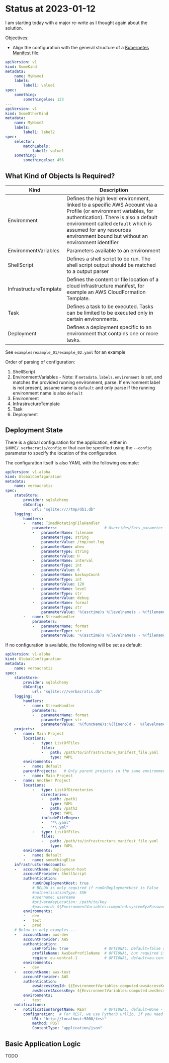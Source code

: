 # Status at 2023-01-12

I am starting today with a major re-write as I thought again about the solution.

Objectives:

* Align the configuration with the general structure of a [Kubernetes Manifest](https://kubernetes.io/docs/concepts/overview/working-with-objects/kubernetes-objects/) file:

```yaml
apiVersion: v1
kind: SomeKind
metadata:
    name: MyName1
    labels:
        label1: value1
spec:
    something:
        somethingelse: 123
---
apiVersion: v1
kind: SomeOtherKind
metadata:
    name: MyName2
    labels:
        label1: label2
spec:
    selector:
        matchLabels:
            label1: value1
    something:
        somethingelse: 456
```

## What Kind of Objects Is Required?

| Kind                      | Description                                                                                                                                                                                                                                                                        |
|---------------------------|------------------------------------------------------------------------------------------------------------------------------------------------------------------------------------------------------------------------------------------------------------------------------------|
| Environment               | Defines the high level environment, linked to a specific AWS Account via a Profile (or environment variables, for authentication). There is also a default environment called `default` which is assumed for any resources environment bound but without an environment identifier |
| EnvironmentVariables      | Parameters available to an environment                                                                                                                                                                                                                                             |
| ShellScript               | Defines a shell script to be run. The shell script output should be matched to a output parser                                                                                                                                                                                     |
| InfrastructureTemplate    | Defines the content or file location of a cloud infrastructure manifest, for example an AWS CloudFormation Template.                                                                                                                                                               |
| Task                      | Defines a task to be executed. Tasks can be limited to be executed only in certain environments.                                                                                                                                                                                   |
| Deployment                | Defines a deployment specific to an environment that contains one or more tasks.                                                                                                                                                                                                   |

See `examples/example_01/example_02.yaml` for an example

Order of parsing of configuration:

1. ShellScript
2. EnvironmentVariables - Note: if `metadata.labels.environment` is set, and matches the provided running environment, parse. If environment label is not present, assume name is `default` and only parse if the running environment name is also `default`
3. Environment 
4. InfrastructureTemplate
5. Task
6. Deployment

## Deployment State

There is a global configuration for the application, either in `$HOME/.verbacratis/config` or that can be specified using the `--config` parameter to specify the location of the configuration.

The configuration itself is also YAML with the following example:

```yaml
apiVersion: v1-alpha
kind: GlobalConfiguration
metadata:
    name: verbacratis
spec:
    stateStore:
        provider: sqlalchemy
        dbConfig:
            url: "sqlite:////tmp/db1.db"
    logging:
        handlers:
        -   name: TimedRotatingFileHandler
            parameters:                     # Overrides/Sets parameter values for the handler
            -   parameterName: filename
                parameterType: string
                parameterValue: /tmp/out.log
            -   parameterName: when
                parameterType: string
                parameterValue: H
            -   parameterName: interval
                parameterType: int
                parameterValue: 6
            -   parameterName: backupCount
                parameterType: int
                parameterValue: 120
            -   parameterName: level
                parameterType: str
                parameterValue: debug
            -   parameterName: format
                parameterType: str
                parameterValue: '%(asctime)s %(levelname)s - %(filename)s %(funcName)s:%(lineno)d - %(message)s'
        -   name: StreamHandler
            parameters:
            -   parameterName: format
                parameterType: str
                parameterValue: '%(asctime)s %(levelname)s - %(filename)s %(funcName)s:%(lineno)d - %(message)s'

```

If no configuration is available, the following will be set as default:

```yaml
apiVersion: v1-alpha
kind: GlobalConfiguration
metadata:
    name: verbacratis
spec:
    stateStore:
        provider: sqlalchemy
        dbConfig:
            url: "sqlite:///verbacratis.db"
    logging:
        handlers:
        -   name: StreamHandler
            parameters:
            -   parameterName: format
                parameterType: str
                parameterValue: '%(funcName)s:%(lineno)d -  %(levelname)s - %(message)s'
    projects:
    -   name: Main Project
        locations:
            -   type: ListOfFiles
                files:
                -   path: /path/to/infrastructure_manifest_file.yaml
                    type: YAML
        environments:
        -   name: default
        parentProjects:   # Only parent projects in the same environment will be deployed
        -   name: Main Project
    -   name: Another Project
        locations:
            -   type: ListOfDirectories
                directories:
                -   path: /path1
                    type: YAML
                -   path: /path2
                    type: YAML
                includeFileRegex: 
                -   "*\.yaml"
                -   "*\.yml"
            -   type: ListOfFiles
                files:
                -   path: /path/to/infrastructure_manifest_file.yaml
                    type: YAML
        environments:
        -   name: default
        -   name: somethingElse
    infrastructureAccounts:
    -   accountName: deployment-host
        accountProvider: ShellScript
        authentication:
            runOnDeploymentHost: true
            # BELOW is only required if runOnDeploymentHost is False
            #authenticationType: SSH
            #username: username
            #privateKeyLocation: /path/to/key
            #password: ${EnvironmentVariables:computed:systemXyzPassword}   # If private key authentication is not used.
        environments:
        -   dev
        -   test
        -   prod
    # Below is only examples....
    -   accountName: aws-dev
        accountProvider: AWS
        authentication:
            useProfile: true                # OPTIONAL: Default=false assuming then that the standard AWS CLI Environment Variables are used
            profileName: AwsDevProfileName  # OPTIONAL, but required if "useProfile" is "true" - Automatically sets the environment variable "PROFILE". Used by the cloud provider code.
            region: eu-central-1            # OPTIONAL, default=eu-central-1
        environments:
        -   dev
    -   accountName: aws-test
        accountProvider: AWS
        authentication:
            awsAccessKeyId: ${EnvironmentVariables:computed:awsAccessKeyId}
            awsSecretAccessKey: ${EnvironmentVariables:computed:awsSecretAccessKey}
        environments:
        -   test
    notifications:
    -   notificationTargetName: REST        # OPTIONAL, default=None - providers must be defined in src/verbacratis/notification_providers/registered_providers.py 
        configuration:  # For REST, we use Python3 urllib. If you need to send AWS SNS messages, expose the with a Lambda URL or some other HTTP end-point and that way you can also send e-mails, SMS etc.
            URL: "http://localhost:5000/test"
            method: POST
            ContentType: "application/json"
```

## Basic Application Logic

TODO
